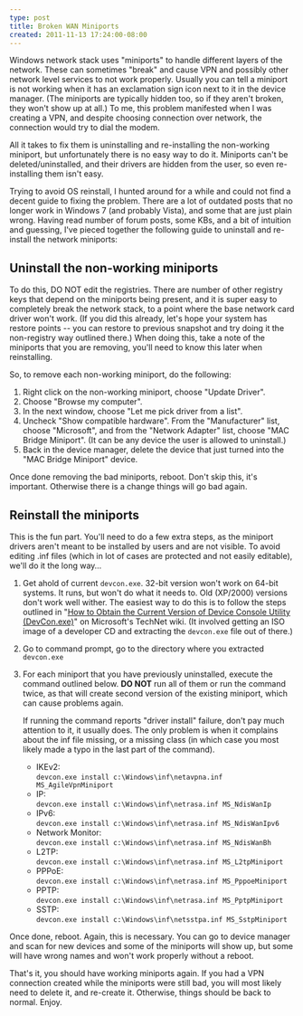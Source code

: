 ```yaml
---
type: post
title: Broken WAN Miniports
created: 2011-11-13 17:24:00-08:00
---
```

Windows network stack uses "miniports" to handle different layers of the network. These can sometimes "break" and cause VPN and possibly other network level services to not work properly. Usually you can tell a miniport is not working when it has an exclamation sign icon next to it in the device manager. (The miniports are typically hidden too, so if they aren't broken, they won't show up at all.) To me, this problem manifested when I was creating a VPN, and despite choosing connection over network, the connection would try to dial the modem.

All it takes to fix them is uninstalling and re-installing the non-working miniport, but unfortunately there is no easy way to do it. Miniports can't be deleted/uninstalled, and their drivers are hidden from the user, so even re-installing them isn't easy.

Trying to avoid OS reinstall, I hunted around for a while and could not find a decent guide to fixing the problem. There are a lot of outdated posts that no longer work in Windows 7 (and probably Vista), and some that are just plain wrong. Having read number of forum posts, some KBs, and a bit of intuition and guessing, I've pieced together the following guide to uninstall and re-install the network miniports:

## Uninstall the non-working miniports

To do this, DO NOT edit the registries. There are number of other registry keys that depend on the miniports being present, and it is super easy to completely break the network stack, to a point where the base network card driver won't work. (If you did this already, let's hope your system has restore points -- you can restore to previous snapshot and try doing it the non-registry way outlined there.) When doing this, take a note of the miniports that you are removing, you'll need to know this later when reinstalling.

So, to remove each non-working miniport, do the following:

1. Right click on the non-working miniport, choose "Update Driver".
2. Choose "Browse my computer".
3. In the next window, choose "Let me pick driver from a list".
4. Uncheck "Show compatible hardware". From the "Manufacturer" list, choose "Microsoft", and from the "Network Adapter" list, choose "MAC Bridge Miniport". (It can be any device the user is allowed to uninstall.)
5. Back in the device manager, delete the device that just turned into the "MAC Bridge Miniport" device.

Once done removing the bad miniports, reboot. Don't skip this, it's important. Otherwise there is a change things will go bad again.

## Reinstall the miniports

This is the fun part. You'll need to do a few extra steps, as the miniport drivers aren't meant to be installed by users and are not visible. To avoid editing .inf files (which in lot of cases are protected and not easily editable), we'll do it the long way…

1. Get ahold of current `devcon.exe`. 32-bit version won't work on 64-bit systems. It runs, but won't do what it needs to. Old (XP/2000) versions don't work well wither. The easiest way to do this is to follow the steps outlined in "[How to Obtain the Current Version of Device Console Utility (DevCon.exe)][getdevcon]" on Microsoft's TechNet wiki. (It involved getting an ISO image of a developer CD and extracting the `devcon.exe` file out of there.)
2. Go to command prompt, go to the directory where you extracted `devcon.exe`
3. For each miniport that you have previously uninstalled, execute the command outlined below. **DO NOT** run all of them or run the command twice, as that will create second version of the existing miniport, which can cause problems again.

    If running the command reports "driver install" failure, don't pay much attention to it, it usually does. The only problem is when it complains about the inf file missing, or a missing class (in which case you most likely made a typo in the last part of the command).

    * IKEv2:  
      `devcon.exe install c:\Windows\inf\netavpna.inf MS_AgileVpnMiniport`
    * IP:  
      `devcon.exe install c:\Windows\inf\netrasa.inf MS_NdisWanIp`
    * IPv6:  
      `devcon.exe install c:\Windows\inf\netrasa.inf MS_NdisWanIpv6`
    * Network Monitor:  
      `devcon.exe install c:\Windows\inf\netrasa.inf MS_NdisWanBh`
    * L2TP:  
      `devcon.exe install c:\Windows\inf\netrasa.inf MS_L2tpMiniport`
    * PPPoE:  
      `devcon.exe install c:\Windows\inf\netrasa.inf MS_PppoeMiniport`
    * PPTP:  
      `devcon.exe install c:\Windows\inf\netrasa.inf MS_PptpMiniport`
    * SSTP:  
      `devcon.exe install c:\Windows\inf\netsstpa.inf MS_SstpMiniport`

Once done, reboot. Again, this is necessary. You can go to device manager and scan for new devices and some of the miniports will show up, but some will have wrong names and won't work properly without a reboot.

That's it, you should have working miniports again. If you had a VPN connection created while the miniports were still bad, you will most likely need to delete it, and re-create it. Otherwise, things should be back to normal. Enjoy.

[getdevcon]: http://social.technet.microsoft.com/wiki/contents/articles/182.aspx
